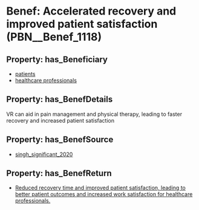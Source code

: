 # Benef: __Accelerated recovery and improved patient satisfaction__ (PBN__Benef_1118)

## Property: has_Beneficiary

* [patients](../Stakeholder/PBN__Stakeholder_31)
* [healthcare professionals](../Stakeholder/PBN__Stakeholder_32)

## Property: has_BenefDetails

VR can aid in pain management and physical therapy, leading to faster recovery and increased patient satisfaction

## Property: has_BenefSource

* [singh_significant_2020](../Article/PBN__Article_231)

## Property: has_BenefReturn

* [Reduced recovery time and improved patient satisfaction, leading to better patient outcomes and increased work satisfaction for healthcare professionals.](../BenefReturn/PBN__BenefReturn_1250)

